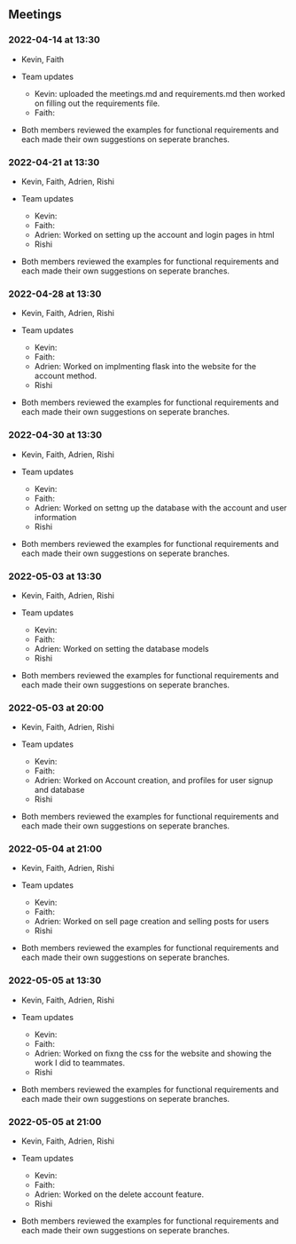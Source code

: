 ## Meetings

### 2022-04-14 at 13:30
- Kevin, Faith
- Team updates
  - Kevin: uploaded the meetings.md and requirements.md then worked on filling out the requirements file.
  - Faith:

- Both members reviewed the examples for functional requirements and each made their own suggestions on seperate branches.

### 2022-04-21 at 13:30
- Kevin, Faith, Adrien, Rishi
- Team updates
  - Kevin:
  - Faith:
  - Adrien: Worked on setting up the account and login pages in html
  - Rishi

- Both members reviewed the examples for functional requirements and each made their own suggestions on seperate branches.

### 2022-04-28 at 13:30
- Kevin, Faith, Adrien, Rishi
- Team updates
  - Kevin:
  - Faith:
  - Adrien: Worked on implmenting flask into the website for the account method.
  - Rishi

- Both members reviewed the examples for functional requirements and each made their own suggestions on seperate branches.

### 2022-04-30 at 13:30
- Kevin, Faith, Adrien, Rishi
- Team updates
  - Kevin:
  - Faith:
  - Adrien: Worked on settng up the database with the account and user information
  - Rishi

- Both members reviewed the examples for functional requirements and each made their own suggestions on seperate branches.

### 2022-05-03 at 13:30
- Kevin, Faith, Adrien, Rishi
- Team updates
  - Kevin:
  - Faith:
  - Adrien: Worked on setting the database models
  - Rishi

- Both members reviewed the examples for functional requirements and each made their own suggestions on seperate branches.

### 2022-05-03 at 20:00
- Kevin, Faith, Adrien, Rishi
- Team updates
  - Kevin:
  - Faith:
  - Adrien: Worked on Account creation, and profiles for user signup and database
  - Rishi

- Both members reviewed the examples for functional requirements and each made their own suggestions on seperate branches.

### 2022-05-04 at 21:00
- Kevin, Faith, Adrien, Rishi
- Team updates
  - Kevin:
  - Faith:
  - Adrien: Worked on sell page creation and selling posts for users
  - Rishi

- Both members reviewed the examples for functional requirements and each made their own suggestions on seperate branches.

### 2022-05-05 at 13:30
- Kevin, Faith, Adrien, Rishi
- Team updates
  - Kevin:
  - Faith:
  - Adrien: Worked on fixng the css for the website and showing the work I did to teammates.
  - Rishi

- Both members reviewed the examples for functional requirements and each made their own suggestions on seperate branches.

### 2022-05-05 at 21:00
- Kevin, Faith, Adrien, Rishi
- Team updates
  - Kevin:
  - Faith:
  - Adrien: Worked on the delete account feature.
  - Rishi

- Both members reviewed the examples for functional requirements and each made their own suggestions on seperate branches.
